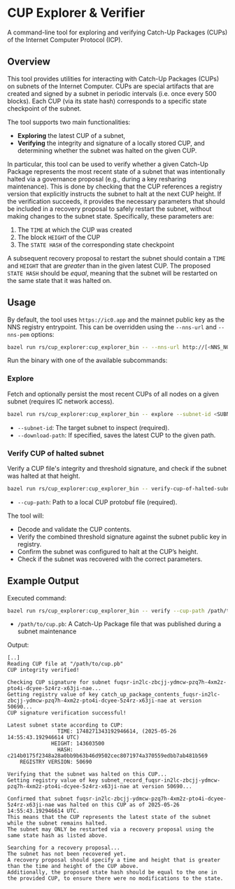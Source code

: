 # CUP Explorer & Verifier

A command-line tool for exploring and verifying Catch-Up Packages (CUPs) of the Internet Computer Protocol (ICP).

## Overview

This tool provides utilities for interacting with Catch-Up Packages (CUPs) on subnets of the Internet Computer. CUPs are special artifacts that are created and signed by a subnet in periodic intervals (i.e. once every 500 blocks). Each CUP (via its state hash) corresponds to a specific state checkpoint of the subnet. 

The tool supports two main functionalities:

- **Exploring** the latest CUP of a subnet,
- **Verifying** the integrity and signature of a locally stored CUP, and determining whether the subnet was halted on the given CUP.

In particular, this tool can be used to verify whether a given Catch-Up Package represents the most recent state of a subnet that was intentionally halted via a governance proposal (e.g., during a key resharing maintenance). This is done by checking that the CUP references a registry version that explicitly instructs the subnet to halt at the next CUP height. If the verification succeeds, it provides the necessary parameters that should be included in a recovery proposal to safely restart the subnet, without making changes to the subnet state. Specifically, these parameters are:
1. The `TIME` at which the CUP was created
2. The block `HEIGHT` of the CUP
3. The `STATE HASH` of the corresponding state checkpoint

A subsequent recovery proposal to restart the subnet should contain a `TIME` and `HEIGHT` that are *greater* than in the given latest CUP. The proposed `STATE HASH` should be *equal*, meaning that the subnet will be restarted on the same state that it was halted on.

## Usage

By default, the tool uses `https://ic0.app` and the mainnet public key as the NNS registry entrypoint. This can be overridden using the `--nns-url` and `--nns-pem` options:

```bash
bazel run rs/cup_explorer:cup_explorer_bin -- --nns-url http://[<NNS_NODE_IP>]:8080 --nns-pem /path/to/nns_public_key.pem <subcommand> ...
```

Run the binary with one of the available subcommands:

### Explore

Fetch and optionally persist the most recent CUPs of all nodes on a given subnet (requires IC network access).

```bash
bazel run rs/cup_explorer:cup_explorer_bin -- explore --subnet-id <SUBNET_ID> [--download-path <PATH>]
```

- `--subnet-id`: The target subnet to inspect (required).
- `--download-path`: If specified, saves the latest CUP to the given path.

### Verify CUP of halted subnet

Verify a CUP file's integrity and threshold signature, and check if the subnet was halted at that height.

```bash
bazel run rs/cup_explorer:cup_explorer_bin -- verify-cup-of-halted-subnet --cup-path <CUP_FILE>
```

- `--cup-path`: Path to a local CUP protobuf file (required).

The tool will:
- Decode and validate the CUP contents.
- Verify the combined threshold signature against the subnet public key in registry.
- Confirm the subnet was configured to halt at the CUP’s height.
- Check if the subnet was recovered with the correct parameters.

## Example Output

Executed command:
```bash
bazel run rs/cup_explorer:cup_explorer_bin -- verify --cup-path /path/to/cup.pb
```
- `/path/to/cup.pb`: A Catch-Up Package file that was published during a subnet maintenance

Output:
```
[..]
Reading CUP file at "/path/to/cup.pb"
CUP integrity verified!

Checking CUP signature for subnet fuqsr-in2lc-zbcjj-ydmcw-pzq7h-4xm2z-pto4i-dcyee-5z4rz-x63ji-nae...
Getting registry value of key catch_up_package_contents_fuqsr-in2lc-zbcjj-ydmcw-pzq7h-4xm2z-pto4i-dcyee-5z4rz-x63ji-nae at version 50690...
CUP signature verification successful!

Latest subnet state according to CUP:
                TIME: 1748271343192946614, (2025-05-26 14:55:43.192946614 UTC)
              HEIGHT: 143603500
                HASH: c214b0175f2348a28a0bb9b63b46d9502cec8071974a370559edbb7ab481b569
    REGISTRY VERSION: 50690

Verifying that the subnet was halted on this CUP...
Getting registry value of key subnet_record_fuqsr-in2lc-zbcjj-ydmcw-pzq7h-4xm2z-pto4i-dcyee-5z4rz-x63ji-nae at version 50690...

Confirmed that subnet fuqsr-in2lc-zbcjj-ydmcw-pzq7h-4xm2z-pto4i-dcyee-5z4rz-x63ji-nae was halted on this CUP as of 2025-05-26 14:55:43.192946614 UTC.
This means that the CUP represents the latest state of the subnet while the subnet remains halted.
The subnet may ONLY be restarted via a recovery proposal using the same state hash as listed above.

Searching for a recovery proposal...
The subnet has not been recovered yet.
A recovery proposal should specify a time and height that is greater than the time and height of the CUP above.
Additionally, the proposed state hash should be equal to the one in the provided CUP, to ensure there were no modifications to the state.
```

